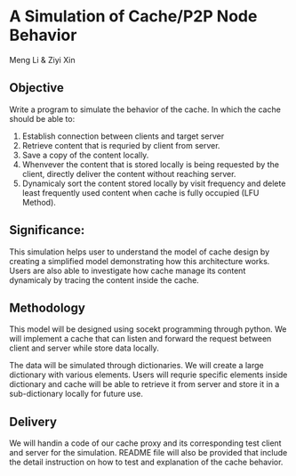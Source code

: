 
# A Simulation of Cache/P2P Node Behavior

Meng Li & Ziyi Xin

## Objective
Write a program to simulate the behavior of the cache. In which the cache should be able to:
1. Establish connection between clients and target server
2. Retrieve content that is requried by client from server.
3. Save a copy of the content locally. 
4. Whenvever the content that is stored locally is being requested by the client, directly deliver the content without reaching server. 
5. Dynamicaly sort the content stored locally by visit frequency and delete least frequently used content when cache is fully occupied (LFU Method). 

## Significance:
This simulation helps user to understand the model of cache design by creating a simplified model demonstrating how this architecture works. Users are also able to investigate how cache manage its content dynamicaly by tracing the content inside the cache. 

## Methodology
This model will be designed using socekt programming through python. We will implement a cache that can listen and forward the request between client and server while store data locally. 

The data will be simulated through dictionaries. We will create a large dictionary with various elements. Users will requrie specific elements inside dictionary and cache will be able to retrieve it from server and store it in a sub-dictionary locally for future use. 

## Delivery
We will handin a code of our cache proxy and its corresponding test client and server for the simulation. README file will also be provided that include the detail instruction on how to test and explanation of the cache behavior.

